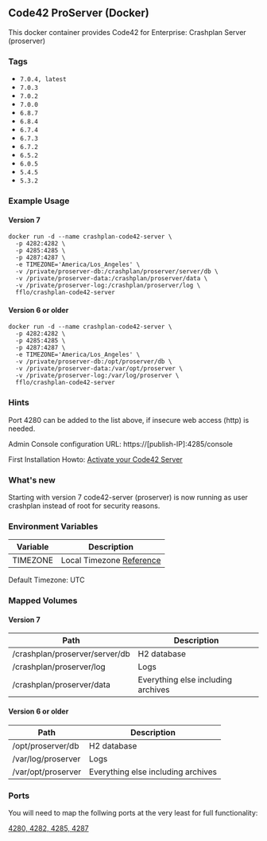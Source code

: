 ## Code42 ProServer (Docker)

This docker container provides Code42 for Enterprise: Crashplan Server (proserver)

### Tags

- `7.0.4, latest`
- `7.0.3`
- `7.0.2`
- `7.0.0`
- `6.8.7`
- `6.8.4`
- `6.7.4`
- `6.7.3`
- `6.7.2`
- `6.5.2`
- `6.0.5`
- `5.4.5`
- `5.3.2`

### Example Usage

#### Version 7
```
docker run -d --name crashplan-code42-server \
  -p 4282:4282 \
  -p 4285:4285 \
  -p 4287:4287 \
  -e TIMEZONE='America/Los_Angeles' \
  -v /private/proserver-db:/crashplan/proserver/server/db \
  -v /private/proserver-data:/crashplan/proserver/data \
  -v /private/proserver-log:/crashplan/proserver/log \
  fflo/crashplan-code42-server
```

#### Version 6 or older
```
docker run -d --name crashplan-code42-server \
  -p 4282:4282 \
  -p 4285:4285 \
  -p 4287:4287 \
  -e TIMEZONE='America/Los_Angeles' \
  -v /private/proserver-db:/opt/proserver/db \
  -v /private/proserver-data:/var/opt/proserver \
  -v /private/proserver-log:/var/log/proserver \
  fflo/crashplan-code42-server
```

### Hints
Port 4280 can be added to the list above, if insecure web access (http) is needed.

Admin Console configuration URL: https://[publish-IP]:4285/console

First Installation Howto: [Activate your Code42 Server][2]

### What's new
Starting with version 7 code42-server (proserver) is now running as user crashplan instead of root for security reasons.

### Environment Variables

Variable | Description
--- | ---
TIMEZONE | Local Timezone [Reference](https://en.wikipedia.org/wiki/List_of_tz_database_time_zones)

Default Timezone: UTC

### Mapped Volumes

#### Version 7
Path | Description
--- | ---
/crashplan/proserver/server/db | H2 database
/crashplan/proserver/log | Logs
/crashplan/proserver/data | Everything else including archives

#### Version 6 or older
Path | Description
--- | ---
/opt/proserver/db | H2 database
/var/log/proserver | Logs
/var/opt/proserver | Everything else including archives

### Ports

You will need to map the follwing ports at the very least for full functionality:

[4280, 4282, 4285, 4287][1]

[1]: https://support.code42.com/Administrator/6/Planning_and_installing/Code42_platform_hardware_and_software_requirements#Inbound_ports
[2]:
https://support.code42.com/Administrator/6/Planning_and_installing/Install_the_Code42_platform_private_cloud#Step_3:_Activate_your_Code42_server
